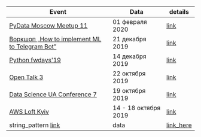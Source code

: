 |Event|Data|details|
|-|-|-|
| [PyData Moscow Meetup 11](https://corp.mail.ru/ru/press/events/698/)| 01 февраля 2020 | [link](2020/PyData%20Moscow%20Meetup%2011)|
|  [Воркшоп „How to implement ML to Telegram Bot”](https://dou.ua/calendar/30480/)| 21 декабря 2019| [link](https://github.com/one-quaker/ds-telegram) |
|  [Python fwdays'19](https://fwdays.com/event/python-fwdays-online-conference)| 14 декабря 2019 | [link](2019/Python%20fwdays'19) |
|  [Open Talk 3](https://hub.kyivstar.ua/opentalk3)|22 октября 2019|[link](2019/Open%20Talk%203)|
|  [Data Science UA Conference 7](https://conference.data-science.com.ua/)| 19 октября 2019|[link](2019/Data%20Science%20UA%20Conference%207)|
|  [AWS Loft Kyiv](https://aws-loft.provectus.com/agenda)| 14 - 18 октября 2019 | [link](2019/AWS%20Loft%20Kyiv) |
| string_pattern [link]()| data| [link_here]() |
